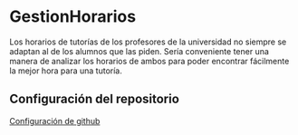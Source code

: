 # GestionHorarios
Los horarios de tutorías de los profesores de la universidad no siempre se adaptan al de los alumnos que las piden. Sería conveniente tener una manera de analizar los horarios de ambos para poder encontrar fácilmente la mejor hora para una tutoría.

## Configuración del repositorio

[Configuración de github](docs/config.md)